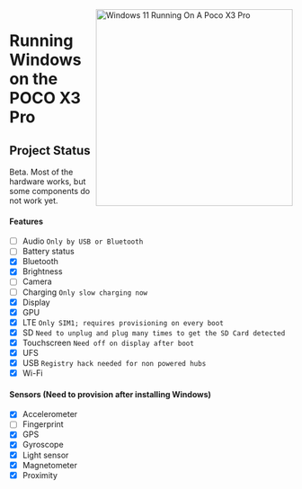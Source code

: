 <img align="right" src="https://github.com/wormstest/src_vayu_windows/blob/main/2Poco X3 Pro Windows.png" width="350" alt="Windows 11 Running On A Poco X3 Pro">


# Running Windows on the POCO X3 Pro

## Project Status

Beta. Most of the hardware works, but some components do not work yet.

#### Features

- [ ] Audio ```Only by USB or Bluetooth```
- [ ] Battery status
- [x] Bluetooth
- [x] Brightness
- [ ] Camera
- [ ] Charging ```Only slow charging now```
- [x] Display
- [x] GPU
- [x] LTE ```Only SIM1; requires provisioning on every boot```
- [x] SD ```Need to unplug and plug many times to get the SD Card detected```
- [x] Touchscreen ```Need off on display after boot```
- [x] UFS
- [x] USB ```Registry hack needed for non powered hubs```
- [x] Wi-Fi

#### Sensors (Need to provision after installing Windows)
- [x] Accelerometer
- [ ] Fingerprint
- [x] GPS
- [x] Gyroscope
- [x] Light sensor
- [x] Magnetometer
- [x] Proximity
